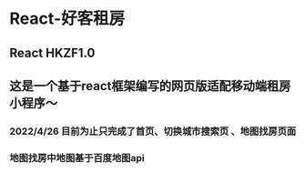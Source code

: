 # React-好客租房
## React HKZF1.0
## 这是一个基于react框架编写的网页版适配移动端租房小程序～
### 2022/4/26 目前为止只完成了首页、切换城市搜索页 、地图找房页面
### 地图找房中地图基于百度地图api
